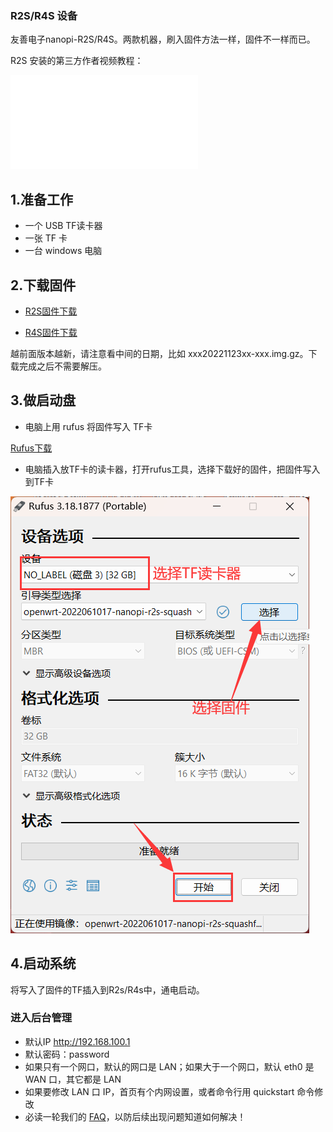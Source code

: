 ### R2S/R4S 设备

友善电子nanopi-R2S/R4S。两款机器，刷入固件方法一样，固件不一样而已。

R2S 安装的第三方作者视频教程：

<iframe src="//player.bilibili.com/player.html?aid=562218293&bvid=BV1vv4y1D71K&cid=880482429&page=1" scrolling="no" border="0" frameborder="no" framespacing="0" allowfullscreen="true"> </iframe>

## 1.准备工作

* 一个 USB TF读卡器
* 一张 TF 卡
* 一台 windows 电脑

## 2.下载固件

* [R2S固件下载](https://fw.koolcenter.com/iStoreOS/r2s/)

* [R4S固件下载](https://fw.koolcenter.com/iStoreOS/r4s/)

越前面版本越新，请注意看中间的日期，比如 xxx20221123xx-xxx.img.gz。下载完成之后不需要解压。

## 3.做启动盘

* 电脑上用 rufus 将固件写入 TF卡

[Rufus下载](https://rufus.ie/zh/)

* 电脑插入放TF卡的读卡器，打开rufus工具，选择下载好的固件，把固件写入到TF卡

![install.png](./install/install_r2s.png)

## 4.启动系统

将写入了固件的TF插入到R2s/R4s中，通电启动。

### 进入后台管理

* 默认IP http://192.168.100.1
* 默认密码：password
* 如果只有一个网口，默认的网口是 LAN；如果大于一个网口，默认 eth0 是 WAN 口，其它都是 LAN
* 如果要修改 LAN 口 IP，首页有个内网设置，或者命令行用 quickstart 命令修改
* 必读一轮我们的 [FAQ](/zh/guide/istoreos/question.html)，以防后续出现问题知道如何解决！